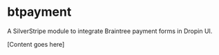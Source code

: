 # btpayment
A SilverStripe module to integrate Braintree payment forms in Dropin UI.

[Content goes here]
